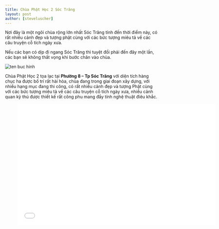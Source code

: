 ```yaml
---
title: Chùa Phật Học 2 Sóc Trăng
layout: post
author: [steveluscher]
---
```


Nơi đây là một ngôi chùa rộng lớn nhất Sóc Trăng tính đến thời điểm này, có rất nhiều cảnh đẹp và tượng phật cùng với các bức tượng miêu tả về các câu truyện cỗ tích ngày xưa.

Nếu các bạn có dịp đi ngang Sóc Trăng thì tuyệt đối phải đến đây một lần, các bạn sẽ không thất vọng khi bước chân vào chùa.

![ten buc hinh](https://i.ytimg.com/vi/WZHFp7QtW78/maxresdefault.jpg "ten buc hinh")

Chùa Phật Học 2 tọa lạc tại **Phường 8 – Tp Sóc Trăng** với diện tích hàng chục ha được bố trí rất hài hòa, chùa đang trong giai đoạn xây dựng, với nhiều hạng mục đang thi công, có rất nhiều cảnh đẹp và tượng Phật cùng với các bức tượng miêu tả về các câu truyện cỗ tích ngày xưa, nhiều cảnh quan kỳ thú được thiết kế rất công phu mang đầy tính nghệ thuật điêu khắc.


<figure><iframe width="650" height="400" src="//www.youtube-nocookie.com/embed/AkJSPfd6XxY" frameborder="0" allowfullscreen></iframe></figure>